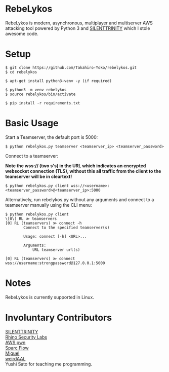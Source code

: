 # RebeLykos
RebeLykos is modern, asynchronous, multiplayer and multiserver AWS attacking tool powered by Python 3 and [SILENTTRINITY](https://github.com/byt3bl33d3r/SILENTTRINITY) which I stole awesome code.

# Setup
```console
$ git clone https://github.com/Takahiro-Yoko/rebelykos.git
$ cd rebelykos

$ apt-get install python3-venv -y (if required)

$ python3 -m venv rebelykos
$ source rebelykos/bin/activate

$ pip install -r requirements.txt
```

# Basic Usage
Start a Teamserver, the default port is 5000:
```console
$ python rebelykos.py teamserver <teamserver_ip> <teamserver_password>
```
Connect to a teamserver:

<b>Note the wss:// (two s's) in the URL which indicates an encrypted websocket connection (TLS), without this all traffic from the client to the teamserver will be in cleartext!</b>

```console
$ python rebelykos.py client wss://<username>:<teamserver_password>@<teamserver_ip>:5000
```
Alternatively, run rebelykos.py without any arguments and connect to a teamserver manually using the CLI menu:
```console
$ python rebelykos.py client
\[0\] RL ≫ teamservers
[0] RL (teamservers) ≫ connect -h
        Connect to the specified teamserver(s)

        Usage: connect [-h] <URL>...

        Arguments:
            URL teamserver url(s)

[0] RL (teamservers) ≫ connect wss://username:strongpassword@127.0.0.1:5000
```

# Notes
RebeLykos is currently supported in Linux.

# Involuntary Contributors
[SILENTTRINITY](https://github.com/byt3bl33d3r/SILENTTRINITY)<br />
[Rhino Security Labs](https://rhinosecuritylabs.com)<br />
[AWS pwn](https://github.com/dagrz/aws_pwn)<br />
[Sparc Flow](https://github.com/HackLikeAPornstar)<br />
[Miguel](https://menendezjaume.com/post/gpg-encrypt-terraform-secrets/)<br />
[weirdAAL](https://github.com/carnal0wnage/weirdAAL)<br />
Yushi Sato for teaching me programming.<br />
